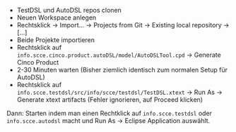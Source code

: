 - TestDSL und AutoDSL repos clonen
- Neuen Workspace anlegen
- Rechtsklick -> Import... -> Projects from Git -> Existing local repository -> [...]
- Beide Projekte importieren
- Rechtsklick auf ```info.scce.cinco.product.autoDSL/model/AutoDSLTool.cpd``` -> Generate Cinco Product
- 2-30 Minuten warten
(Bisher ziemlich identisch zum normalen Setup für AutoDSL)
- Rechtsklick auf ```info.scce.testdsl/src/info/scce/testdsl/TestDSL.xtext``` -> Run As -> Generate xtext artifacts
(Fehler ignorieren, auf Proceed klicken)

Dann: Starten indem man einen Rechtklick auf ```info.scce.testdsl``` oder ```info.scce.autodsl``` macht und Run As -> Eclipse Application auswählt.